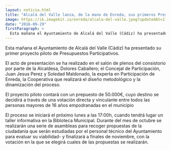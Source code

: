 ```yaml
---
layout: noticia.html
title: "Alcalá del Valle lanza, de la mano de Enreda, sus primeros Presupuestos Participativos"
image: https://ik.imagekit.io/enreda/alcala-del-valle.jpeg?updatedAt=1700045232114
date: "2016-09-29"
firstParagraph: >
  Esta mañana el Ayuntamiento de Alcalá del Valle (Cádiz) ha presentado su primer proyecto piloto de Presupuestos Participativos. 
---
```


Esta mañana el Ayuntamiento de Alcalá del Valle (Cádiz) ha presentado su primer proyecto piloto de Presupuestos Participativos. 

El acto de presentación se ha realizado en el salón de plenos del consistorio por parte de la Alcaldesa, Dolores Caballero; el Concejal de Participación, Juan Jesus Perez y Soledad Maldonado, la experta en Participación de Enreda, la Cooperativa que realizará el diseño metodológico y la dinamización del proceso.

El proyecto piloto contará con un prepuesto de 50.000€, cuyo destino se decidirá a través de una votación directa y vinculante entre todos las personas mayores de 16 años empodranadas en el municipio

El proceso se iniciará el próximo lunes a las 17:00h, cuando tendrá lugar un taller informativa en la Bibloteca Municipal. Durante del mes de octubre se realizarán una serie de asambleas para recoger propuestas de la ciudadanía que serán estudiadas por el personal técnico del Ayuntamiento para evaluar su viabilidad- y finalizará a finales de noviembre, con la votación en la que se elegirá cuales de las propuestas se realizarán.